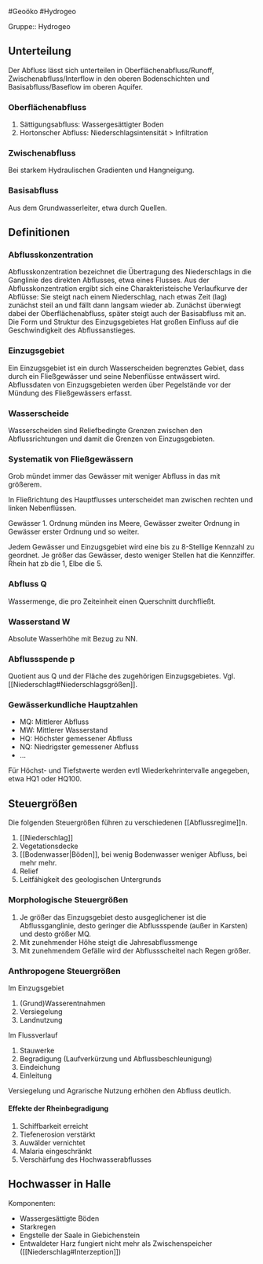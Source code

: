 #Geoöko #Hydrogeo 

Gruppe:: Hydrogeo

## Unterteilung

Der Abfluss lässt sich unterteilen in Oberflächenabfluss/Runoff, Zwischenabfluss/Interflow in den oberen Bodenschichten und Basisabfluss/Baseflow im oberen Aquifer.

### Oberflächenabfluss

1. Sättigungsabfluss: Wassergesättigter Boden
2. Hortonscher Abfluss: Niederschlagsintensität > Infiltration

### Zwischenabfluss

Bei starkem Hydraulischen Gradienten und Hangneigung.

### Basisabfluss

Aus dem Grundwasserleiter, etwa durch Quellen.

## Definitionen

### Abflusskonzentration

Abflusskonzentration bezeichnet die Übertragung des Niederschlags in die Ganglinie des direkten Abflusses, etwa eines Flusses. Aus der Abflusskonzentration ergibt sich eine Charakteristeische Verlaufkurve der Abflüsse: Sie steigt nach einem Niederschlag, nach etwas Zeit (lag) zunächst steil an und fällt dann langsam wieder ab. Zunächst überwiegt dabei der Oberflächenabfluss, später steigt auch der Basisabfluss mit an. Die Form und Struktur des Einzugsgebietes Hat großen Einfluss auf die Geschwindigkeit des Abflussanstieges.

### Einzugsgebiet

Ein Einzugsgebiet ist ein durch Wasserscheiden begrenztes Gebiet, dass durch ein Fließgewässer und seine Nebenflüsse entwässert wird. Abflussdaten von Einzugsgebieten werden über Pegelstände vor der Mündung des Fließgewässers erfasst. 

### Wasserscheide

Wasserscheiden sind Reliefbedingte Grenzen zwischen den Abflussrichtungen und damit die Grenzen von Einzugsgebieten.

### Systematik von Fließgewässern

Grob mündet immer das Gewässer mit weniger Abfluss in das mit größerem. 

In Fließrichtung des Hauptflusses unterscheidet man zwischen rechten und linken Nebenflüssen. 

Gewässer 1. Ordnung münden ins Meere, Gewässer zweiter Ordnung in Gewässer erster Ordnung und so weiter. 

Jedem Gewässer und Einzugsgebiet wird eine bis zu 8-Stellige Kennzahl zu geordnet. Je größer das Gewässer, desto weniger Stellen hat die Kennziffer. Rhein hat zb die 1, Elbe die 5.

### Abfluss Q

Wassermenge, die pro Zeiteinheit einen Querschnitt durchfließt.

### Wasserstand W

Absolute Wasserhöhe mit Bezug zu NN.

### Abflussspende p

Quotient aus Q und der Fläche des zugehörigen Einzugsgebietes. Vgl. [[Niederschlag#Niederschlagsgrößen]].

### Gewässerkundliche Hauptzahlen

- MQ: Mittlerer Abfluss
- MW: Mittlerer Wasserstand
- HQ: Höchster gemessener Abfluss
- NQ: Niedrigster gemessener Abfluss
- ...

Für Höchst- und Tiefstwerte werden evtl Wiederkehrintervalle angegeben, etwa HQ1 oder HQ100.

## Steuergrößen

Die folgenden Steuergrößen führen zu verschiedenen [[Abflussregime]]n.

1. [[Niederschlag]]
2. Vegetationsdecke
3. [[Bodenwasser|Böden]], bei wenig Bodenwasser weniger Abfluss, bei mehr mehr.
4. Relief
5. Leitfähigkeit des geologischen Untergrunds

### Morphologische Steuergrößen

1. Je größer das Einzugsgebiet desto ausgeglichener ist die Abflussganglinie, desto geringer die Abflussspende (außer in Karsten) und desto größer MQ.
2. Mit zunehmender Höhe steigt die Jahresabflussmenge
3. Mit zunehmendem Gefälle wird der Abflussscheitel nach Regen größer.

### Anthropogene Steuergrößen

Im Einzugsgebiet
1. (Grund)Wasserentnahmen
2. Versiegelung
3. Landnutzung

Im Flussverlauf
1. Stauwerke
2. Begradigung (Laufverkürzung und Abflussbeschleunigung)
3. Eindeichung
4. Einleitung

Versiegelung und Agrarische Nutzung erhöhen den Abfluss deutlich.

#### Effekte der Rheinbegradigung

1. Schiffbarkeit erreicht
2. Tiefenerosion verstärkt
3. Auwälder vernichtet
4. Malaria eingeschränkt
5. Verschärfung des Hochwasserabflusses

## Hochwasser in Halle

Komponenten: 
- Wassergesättigte Böden
- Starkregen
- Engstelle der Saale in Giebichenstein
- Entwaldeter Harz fungiert nicht mehr als Zwischenspeicher ([[Niederschlag#Interzeption]])